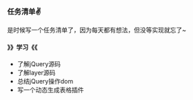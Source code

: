 ### 任务清单:v:
是时候写一个任务清单了，因为每天都有想法，但没等实现就忘了~

#### 》》学习《《
> 
* 了解jQuery源码
* 了解layer源码
* 总结jQuery操作dom
* 写一个动态生成表格插件
